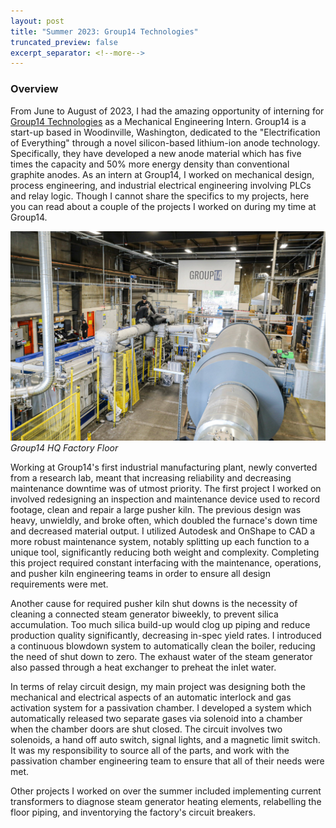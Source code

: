 ```yaml
---
layout: post
title: "Summer 2023: Group14 Technologies"
truncated_preview: false
excerpt_separator: <!--more-->
---
```

### Overview

From June to August of 2023, I had the amazing opportunity of interning for [Group14 Technologies](https://group14.technology/en/) as a Mechanical Engineering Intern. Group14 is a start-up based in Woodinville, Washington, dedicated to the "Electrification of Everything" through a novel silicon-based lithium-ion anode technology. Specifically, they have developed a new anode material which has five times the capacity and 50% more energy density than conventional graphite anodes. As an intern at Group14, I worked on mechanical design, process engineering, and industrial electrical engineering involving PLCs and relay logic. Though I cannot share the specifics to my projects, here you can read about a couple of the projects I worked on during my time at Group14. 

![Group14](/group14.jpeg)
*Group14 HQ Factory Floor*

Working at Group14's first industrial manufacturing plant, newly converted from a research lab, meant that increasing reliability and decreasing maintenance downtime was of utmost priority. The first project I worked on involved redesigning an inspection and maintenance device used to record footage, clean and repair a large pusher kiln. The previous design was heavy, unwieldly, and broke often, which doubled the furnace's down time and decreased material output. I utilized Autodesk and OnShape to CAD a more robust maintenance system, notably splitting up each function to a unique tool, significantly reducing both weight and complexity. Completing this project required constant interfacing with the maintenance, operations, and pusher kiln engineering teams in order to ensure all design requirements were met. 

Another cause for required pusher kiln shut downs is the necessity of cleaning a connected steam generator biweekly, to prevent silica accumulation. Too much silica build-up would clog up piping and reduce production quality significantly, decreasing in-spec yield rates. I introduced a continuous blowdown system to automatically clean the boiler, reducing the need of shut down to zero. The exhaust water of the steam generator also passed through a heat exchanger to preheat the inlet water.

In terms of relay circuit design, my main project was designing both the mechanical and electrical aspects of an automatic interlock and gas activation system for a passivation chamber. I developed a system which automatically released two separate gases via solenoid into a chamber when the chamber doors are shut closed. The circuit involves two solenoids, a hand off auto switch, signal lights, and a magnetic limit switch. It was my responsibility to source all of the parts, and work with the passivation chamber engineering team to ensure that all of their needs were met. 

Other projects I worked on over the summer included implementing current transformers to diagnose steam generator heating elements, relabelling the floor piping, and inventorying the factory's circuit breakers.